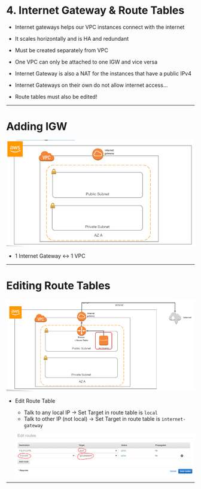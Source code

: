 # 4. Internet Gateway & Route Tables

- Internet gateways helps our VPC instances connect with the internet
- It scales horizontally and is HA and redundant
- Must be created separately from VPC
- One VPC can only be attached to one IGW and vice versa
- Internet Gateway is also a NAT for the instances that have a public IPv4

- Internet Gateways on their own do not allow internet access…
- Route tables must also be edited!

---

# Adding IGW

![4%20Internet%20Gateway%20Route%20Tables/Untitled.png](4%20Internet%20Gateway%20Route%20Tables/Untitled.png)

- 1 Internet Gateway ↔ 1 VPC

---

# Editing Route Tables

![4%20Internet%20Gateway%20Route%20Tables/Untitled%201.png](4%20Internet%20Gateway%20Route%20Tables/Untitled%201.png)

- Edit Route Table
    - Talk to any local IP → Set Target in route table is `local`
    - Talk to other IP (not local) → Set Target in route table is `internet-gateway`

    ![4%20Internet%20Gateway%20Route%20Tables/Untitled%202.png](4%20Internet%20Gateway%20Route%20Tables/Untitled%202.png)

---